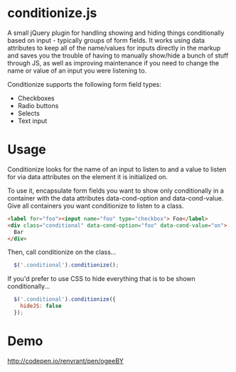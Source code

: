 # conditionize.js
A small jQuery plugin for handling showing and hiding things conditionally based on input - typically groups of form fields. It works using data attributes to keep all of the name/values for inputs directly in the markup and saves you the trouble of having to manually show/hide a bunch of stuff through JS, as well as improving maintenance if you need to change the name or value of an input you were listening to.

Conditionize supports the following form field types:
- Checkboxes
- Radio buttons
- Selects
- Text input

# Usage
Conditionize looks for the name of an input to listen to and a value to listen for via data attributes on the element it is initialized on.

To use it, encapsulate form fields you want to show only conditionally in a container with the data attributes data-cond-option and data-cond-value. Give all containers you want conditionize to listen to a class.

```html
<label for="foo"><input name="foo" type="checkbox"> Foo</label>
<div class="conditional" data-cond-option="foo" data-cond-value="on">
  Bar
</div>
```

Then, call conditionize on the class...

```javascript
  $('.conditional').conditionize();
```

If you'd prefer to use CSS to hide everything that is to be shown conditionally...

```javascript
  $('.conditional').conditionize({
    hideJS: false
  });
```

# Demo

http://codepen.io/renvrant/pen/ogeeBY
